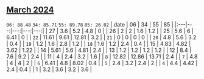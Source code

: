 ## [March 2024](2024-03.csv)

`06: 88.48` `34: 85.71` `55: 89.78` `85: 26.02` 
| date | 06 | 34 | 55 | 85 |
|:---|---:|---:|---:|---:|
| 27 | 3.6 | 5.2 | 4.8 | 0 <tr></tr>|
| 26 | 2 | 2 | 1.6 | 1.2 <tr></tr>|
| 25 | 5.6 | 6 | 6.41 | 0 <tr></tr>|
| `22` | 11.61 | 9.61 | 12.81 | 3.2 <tr></tr>|
| `21` | 0 | 0 | 0 | 0 <tr></tr>|
| `20` | 4.8 | 5.6 | 3.2 | 0.4 <tr></tr>|
| `19` | 1.2 | 1.6 | 2.8 | 1.2 <tr></tr>|
| `18` | 1.6 | 1.2 | 2.4 | 0.4 <tr></tr>|
| 15 | 4.83 | 4.82 | 3.62 | 1.22 <tr></tr>|
| 14 | 5.61 | 5.6 | 4.81 | 2.4 <tr></tr>|
| 13 | 1.2 | 1.2 | 1.2 | 1.2 <tr></tr>|
| 12 | 8.4 | 7.6 | 9.2 | 2.4 <tr></tr>|
| 11 | 4 | 2.4 | 3.2 | 1.6 <tr></tr>|
| `8` | 12.82 | 12.86 | 13.71 | 2.4 <tr></tr>|
| `7` | 4.8 | 4 | 4 | 2 <tr></tr>|
| `6` | 6.41 | 4.8 | 8.02 | 0.4 <tr></tr>|
| `5` | 2.4 | 3.2 | 2.4 | 2 <tr></tr>|
| `4` | 4.4 | 4.42 | 2.4 | 0.4 <tr></tr>|
| 1 | 3.2 | 3.6 | 3.2 | 3.6 <tr></tr>|
